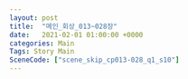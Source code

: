 ```yaml
---
layout: post
title:  "메인_회상_013~028장"
date:   2021-02-01 01:00:00 +0000
categories: Main
Tags: Story Main
SceneCode: ["scene_skip_cp013-028_q1_s10"]
---
```

